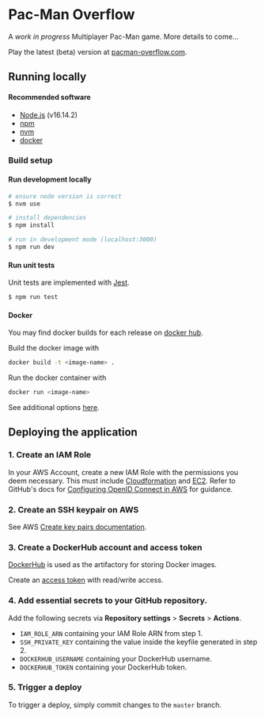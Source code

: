 # Pac-Man Overflow

A *work in progress* Multiplayer Pac-Man game. More details to come...

Play the latest (beta) version at [pacman-overflow.com](http://pacman-overflow.com).

## Running locally

#### Recommended software
- [Node.js](https://nodejs.org/) (v16.14.2)
- [npm](https://www.npmjs.com/)
- [nvm](https://github.com/nvm-sh/nvm)
- [docker](https://docker.com)

### Build setup
#### Run development locally
```bash
# ensure node version is correct
$ nvm use

# install dependencies
$ npm install

# run in development mode (localhost:3000)
$ npm run dev
```

#### Run unit tests

Unit tests are implemented with [Jest](https://jestjs.io/).

```bash
$ npm run test
```

#### Docker
You may find docker builds for each release on [docker hub](https://hub.docker.com/repository/docker/caloverflow/pacman-overflow/tags?page=1&ordering=last_updated).

Build the docker image with
```bash
docker build -t <image-name> .
```

Run the docker container with
```bash
docker run <image-name>
```
See additional options [here](https://docs.docker.com/engine/reference/run/#docker-run-reference).

## Deploying the application

### 1. Create an IAM Role
In your AWS Account, create a new IAM Role with the permissions you deem necessary. This must include [Cloudformation](https://aws.amazon.com/cloudformation/) and [EC2](https://aws.amazon.com/ec2/). Refer to GitHub's docs for [Configuring OpenID Connect in AWS](https://docs.github.com/en/actions/deployment/security-hardening-your-deployments/configuring-openid-connect-in-amazon-web-services) for guidance.

### 2. Create an SSH keypair on AWS
See AWS [Create key pairs documentation](https://docs.aws.amazon.com/AWSEC2/latest/UserGuide/create-key-pairs.html).

### 3. Create a DockerHub account and access token
[DockerHub](https://hub.docker.com/) is used as the artifactory for storing Docker images.

Create an [access token](https://docs.docker.com/docker-hub/access-tokens/) with read/write access.

### 4. Add essential secrets to your GitHub repository.

Add the following secrets via **Repository settings** > **Secrets** > **Actions**.

  - `IAM_ROLE_ARN` containing your IAM Role ARN from step 1.
  - `SSH_PRIVATE_KEY` containing the value inside the keyfile generated in step 2.
  - `DOCKERHUB_USERNAME` containing your DockerHub username.
  - `DOCKERHUB_TOKEN` containing your DockerHub token.

### 5. Trigger a deploy
To trigger a deploy, simply commit changes to the `master` branch.
